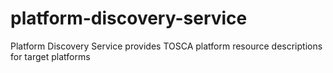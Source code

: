 # platform-discovery-service
Platform Discovery Service provides TOSCA platform resource descriptions for target platforms
